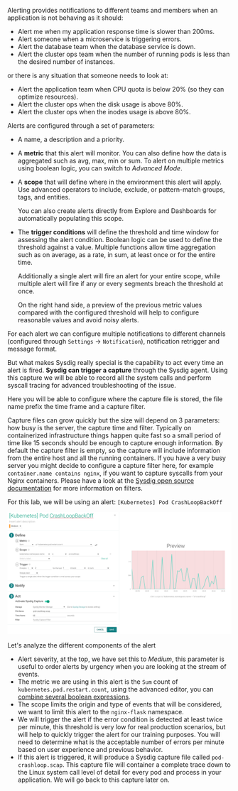 Alerting provides notifications to different teams and members when an application is not behaving as it should:

- Alert me when my application response time is slower than 200ms.
- Alert someone when a microservice is triggering errors.
- Alert the database team when the database service is down.
- Alert the cluster ops team when the number of running pods is less than the desired number of instances.

or there is any situation that someone needs to look at:

- Alert the application team when CPU quota is below 20% (so they can optimize resources).
- Alert the cluster ops when the disk usage is above 80%.
- Alert the cluster ops when the inodes usage is above 80%.

Alerts are configured through a set of parameters:

- A name, a description and a priority.
- A **metric** that this alert will monitor. You can also define how the data is aggregated such as avg, max, min or sum. To alert on multiple metrics using boolean logic, you can switch to _Advanced Mode_.
- A **scope** that will define where in the environment this alert will apply. Use advanced operators to include, exclude, or pattern-match groups, tags, and entities.
  
  You can also create alerts directly from Explore and Dashboards for automatically populating this scope.
- The **trigger conditions** will define the threshold and time window for assessing the alert condition. Boolean logic can be used to define the threshold against a value. Multiple functions allow time aggregation such as on average, as a rate, in sum, at least once or for the entire time.
  
  Additionally a single alert will fire an alert for your entire scope, while multiple alert will fire if any or every segments breach the threshold at once.
  
  On the right hand side, a preview of the previous metric values compared with the configured threshold will help to configure reasonable values and avoid noisy alerts.

For each alert we can configure multiple notifications to different channels (configured through `Settings` → `Notification`), notification retrigger and message format.

But what makes Sysdig really special is the capability to act every time an alert is fired. **Sysdig can trigger a capture** through the Sysdig agent. Using this capture we will be able to record all the system calls and perform syscall tracing for advanced troubleshooting of the issue.

Here you will be able to configure where the capture file is stored, the file name prefix the time frame and a capture filter.

Capture files can grow quickly but the size will depend on 3 parameters: how busy is the server, the capture time and filter. Typically on containerized infrastructure things happen quite fast so a small period of time like 15 seconds should be enough to capture enough information. By default the capture filter is empty, so the capture will include information from the entire host and all the running containers. If you have a very busy server you might decide to configure a capture filter here, for example `container.name contains nginx`, if you want to capture syscalls from your Nginx containers. Please have a look at the [Sysdig open source documentation](https://github.com/draios/sysdig/wiki/sysdig-user-guide) for more information on filters.

For this lab, we will be using an alert: `[Kubernetes] Pod CrashLoopBackOff`

![Pod CrashLoopBackOff](assets/image06.png)

Let's analyze the different components of the alert

- Alert severity, at the top, we have set this to _Medium_, this parameter is useful to order alerts by urgency when you are looking at the stream of events.
- The metric we are using in this alert is the `Sum` count of `kubernetes.pod.restart.count`, using the advanced editor, you can [combine several boolean expressions](https://sysdigdocs.atlassian.net/wiki/spaces/Monitor/pages/205324292/Alerts#Alerts-AdvancedAlertThresholds).
- The scope limits the origin and type of events that will be considered, we want to limit this alert to the `nginx-flask` namespace.
- We will trigger the alert if the error condition is detected at least twice per minute, this threshold is very low for real production scenarios, but will help to quickly trigger the alert for our training purposes. You will need to determine what is the acceptable number of errors per minute based on user experience and previous behavior.
- If this alert is triggered, it will produce a Sysdig capture file called `pod-crashloop.scap`. This capture file will container a complete trace down to the Linux system call level of detail for every pod and process in your application. We will go back to this capture later on.
